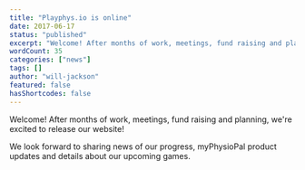```yaml
---
title: "Playphys.io is online"
date: 2017-06-17
status: "published"
excerpt: "Welcome! After months of work, meetings, fund raising and planning, we're excited to release our website! We look forward to sharing news of our progress, myPhysioPal product updates and details about our upcoming games."
wordCount: 35
categories: ["news"]
tags: []
author: "will-jackson"
featured: false
hasShortcodes: false
---
```


Welcome! After months of work, meetings, fund raising and planning, we're excited to release our website!

We look forward to sharing news of our progress, myPhysioPal product updates and details about our upcoming games.